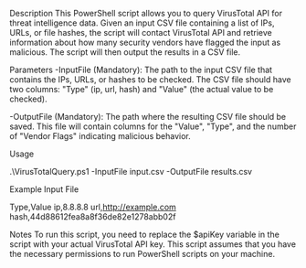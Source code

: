 Description
This PowerShell script allows you to query VirusTotal API for threat intelligence data. Given an input CSV file containing a list of IPs, URLs, or file hashes, the script will contact VirusTotal API and retrieve information about how many security vendors have flagged the input as malicious. The script will then output the results in a CSV file.

Parameters
-InputFile (Mandatory): The path to the input CSV file that contains the IPs, URLs, or hashes to be checked. The CSV file should have two columns: "Type" (ip, url, hash) and "Value" (the actual value to be checked).

-OutputFile (Mandatory): The path where the resulting CSV file should be saved. This file will contain columns for the "Value", "Type", and the number of "Vendor Flags" indicating malicious behavior.

Usage

.\VirusTotalQuery.ps1 -InputFile input.csv -OutputFile results.csv

Example Input File

Type,Value
ip,8.8.8.8
url,http://example.com
hash,44d88612fea8a8f36de82e1278abb02f

Notes
To run this script, you need to replace the $apiKey variable in the script with your actual VirusTotal API key.
This script assumes that you have the necessary permissions to run PowerShell scripts on your machine.
